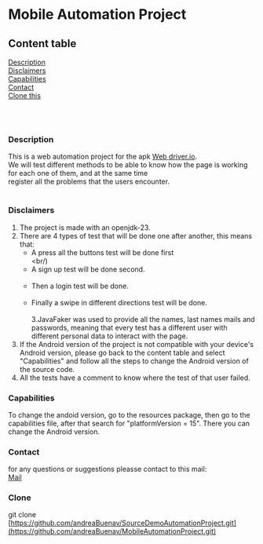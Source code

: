 # Mobile Automation Project
## Content table
 [Description](#description)<br/>
 [Disclaimers](#disclaimers)<br/>
 [Capabilities](#capabilities)<br/>
 [Contact](#contact)<br/>
 [Clone this](#clone) <br/>

 <br/>
 <br/>

### Description
This is a web automation project for the apk [ Web driver.io](https://github.com/webdriverio/native-demo-app/releases).<br/>
We will test different methods  to be able to know how the page is working for each one of them, and at the same time<br/>
register all the problems that the users encounter.<br/><br/>

### Disclaimers
1. The project is made with an openjdk-23.<br/>
2. There are 4 types of test that will be done one after another, this means that:<br/>
   - A press all the buttons test will be done first <br/><br/)
   - A sign up test will be done second.<br/><br/>
   - Then a login test will be done.<br/><br/>
   - Finally a swipe in different directions test will be done.<br/><br/>
3.JavaFaker was used to provide all the names, last names mails and passwords, meaning that every test has a different user with different
 personal data to interact with the page.<br/>
6. If the Android version of the project is not compatible with your device's Android version, please go back to the content table and select "Capabilities"
   and follow all the steps to change the Android version of the source code.<br/>
8. All the tests have a comment to know where the test of that user failed.

### Capabilities 
To change the andoid version, go to the resources package, then go to the capabilities file, after that search for 
"platformVersion = 15". There you can change the Android version.<br/>

### Contact 
for any questions or suggestions pleasse contact to this mail:<br/>
[Mail](andrea.buenaventura@globant.com)<br/>

### Clone
git clone [https://github.com/andreaBuenav/SourceDemoAutomationProject.git](https://github.com/andreaBuenav/MobileAutomationProject.git)

